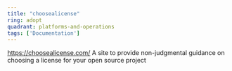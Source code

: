 ```yaml
---
title: "choosealicense"
ring: adopt
quadrant: platforms-and-operations
tags: ['Documentation']
---
```

https://choosealicense.com/
A site to provide non-judgmental guidance on choosing a license for your open source project
